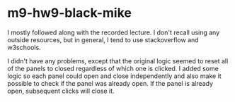 # m9-hw9-black-mike

I mostly followed along with the recorded lecture. I don't recall using any outside resources, but in general, I tend to use stackoverflow and w3schools.

I didn't have any problems, except that the original logic seemed to reset all of the panels to closed regardless of which one is clicked. I added some logic so each panel could open and close independently and also make it possible to check if the panel was already open. If the panel is already open, subsequent clicks will close it.
